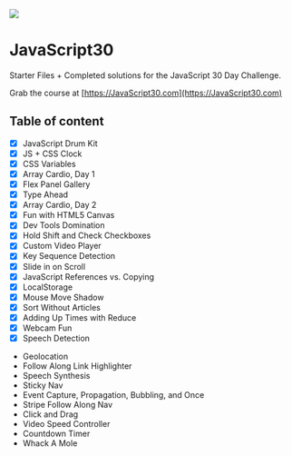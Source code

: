 ![](https://javascript30.com/images/JS3-social-share.png)

# JavaScript30

Starter Files + Completed solutions for the JavaScript 30 Day Challenge.

Grab the course at [https://JavaScript30.com](https://JavaScript30.com)

## Table of content

- [x] JavaScript Drum Kit
- [x] JS + CSS Clock
- [x] CSS Variables
- [x] Array Cardio, Day 1
- [x] Flex Panel Gallery
- [x] Type Ahead
- [x] Array Cardio, Day 2
- [x] Fun with HTML5 Canvas
- [x] Dev Tools Domination
- [x] Hold Shift and Check Checkboxes
- [x] Custom Video Player
- [x] Key Sequence Detection
- [x] Slide in on Scroll
- [x] JavaScript References vs. Copying
- [x] LocalStorage
- [x] Mouse Move Shadow
- [x] Sort Without Articles
- [x] Adding Up Times with Reduce
- [x] Webcam Fun
- [x] Speech Detection
- Geolocation
- Follow Along Link Highlighter
- Speech Synthesis
- Sticky Nav
- Event Capture, Propagation, Bubbling, and Once
- Stripe Follow Along Nav
- Click and Drag
- Video Speed Controller
- Countdown Timer
- Whack A Mole
